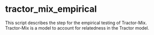 # tractor_mix_empirical
This script describes the step for the empirical testing of Tractor-Mix. Tractor-Mix is a model to account for relatedness in the Tractor model.
